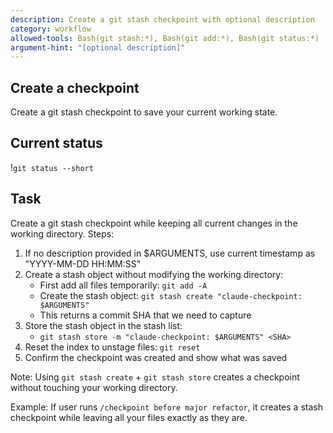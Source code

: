 ```yaml
---
description: Create a git stash checkpoint with optional description
category: workflow
allowed-tools: Bash(git stash:*), Bash(git add:*), Bash(git status:*)
argument-hint: "[optional description]"
---
```


## Create a checkpoint

Create a git stash checkpoint to save your current working state.

## Current status
!`git status --short`

## Task

Create a git stash checkpoint while keeping all current changes in the working directory. Steps:

1. If no description provided in $ARGUMENTS, use current timestamp as "YYYY-MM-DD HH:MM:SS"
2. Create a stash object without modifying the working directory:
   - First add all files temporarily: `git add -A`
   - Create the stash object: `git stash create "claude-checkpoint: $ARGUMENTS"`
   - This returns a commit SHA that we need to capture
3. Store the stash object in the stash list:
   - `git stash store -m "claude-checkpoint: $ARGUMENTS" <SHA>`
4. Reset the index to unstage files: `git reset`
5. Confirm the checkpoint was created and show what was saved

Note: Using `git stash create` + `git stash store` creates a checkpoint without touching your working directory.

Example: If user runs `/checkpoint before major refactor`, it creates a stash checkpoint while leaving all your files exactly as they are.
